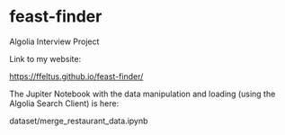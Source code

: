 # feast-finder
Algolia Interview Project

Link to my website:

https://ffeltus.github.io/feast-finder/

The Jupiter Notebook with the data manipulation and loading (using the Algolia Search Client) is here:

dataset/merge_restaurant_data.ipynb

